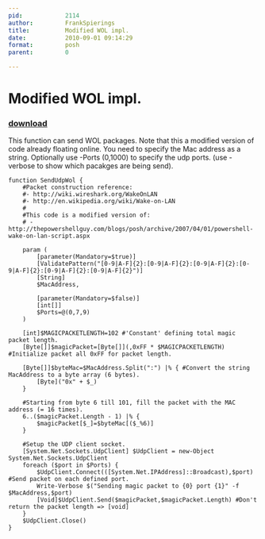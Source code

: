 ```yaml
---
pid:            2114
author:         FrankSpierings
title:          Modified WOL impl.
date:           2010-09-01 09:14:29
format:         posh
parent:         0

---
```


# Modified WOL impl.

### [download](//scripts/2114.ps1)

This function can send WOL packages. Note that this a modified version of code already floating online. You need to specify the Mac address as a string. Optionally use -Ports (0,1000) to specify the udp ports. (use -verbose to show which pacakges are being send).		

```posh
function SendUdpWol {
	#Packet construction reference: 
	#- http://wiki.wireshark.org/WakeOnLAN
	#- http://en.wikipedia.org/wiki/Wake-on-LAN
	#
	#This code is a modified version of: 
	# - http://thepowershellguy.com/blogs/posh/archive/2007/04/01/powershell-wake-on-lan-script.aspx
	
	param (
		[parameter(Mandatory=$true)]
		[ValidatePattern("[0-9|A-F]{2}:[0-9|A-F]{2}:[0-9|A-F]{2}:[0-9|A-F]{2}:[0-9|A-F]{2}:[0-9|A-F]{2}")]
		[String]
		$MacAddress,
		
		[parameter(Mandatory=$false)]
		[int[]]
		$Ports=@(0,7,9)
	)
	
	[int]$MAGICPACKETLENGTH=102 #'Constant' defining total magic packet length.
	[Byte[]]$magicPacket=[Byte[]](,0xFF * $MAGICPACKETLENGTH) #Initialize packet all 0xFF for packet length.
	
	[Byte[]]$byteMac=$MacAddress.Split(":") |% { #Convert the string MacAddress to a byte array (6 bytes).
		[Byte]("0x" + $_) 
	}
	
	#Starting from byte 6 till 101, fill the packet with the MAC address (= 16 times).
	6..($magicPacket.Length - 1) |% {
		$magicPacket[$_]=$byteMac[($_%6)]		
	}
	
	#Setup the UDP client socket.
	[System.Net.Sockets.UdpClient] $UdpClient = new-Object System.Net.Sockets.UdpClient
	foreach ($port in $Ports) {
		$UdpClient.Connect(([System.Net.IPAddress]::Broadcast),$port) #Send packet on each defined port.
		Write-Verbose $("Sending magic packet to {0} port {1}" -f $MacAddress,$port)
		[Void]$UdpClient.Send($magicPacket,$magicPacket.Length) #Don't return the packet length => [void]
	}
	$UdpClient.Close()
}
```
